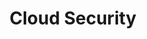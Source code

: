 ---
title: Cloud Security
layout: tag
author_profile: false
taxonomy: Defense Evasion
permalink: /detections/cloud_security
sidebar:
  nav: "detections"
---